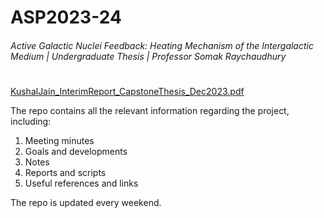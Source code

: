 # ASP2023-24
###### Active Galactic Nuclei Feedback: Heating Mechanism of the Intergalactic Medium  |  Undergraduate Thesis  |  Professor Somak Raychaudhury 
#

[KushalJain_InterimReport_CapstoneThesis_Dec2023.pdf](https://github.com/kushaljain007/ASP2023-24/blob/main/Reports/InterimReport_Dec2023/KushalJain_InterimReport_CapstoneThesis_Dec2023.pdf)

The repo contains all the relevant information regarding the project, including:

1. Meeting minutes
2. Goals and developments
3. Notes
4. Reports and scripts
5. Useful references and links

The repo is updated every weekend.
